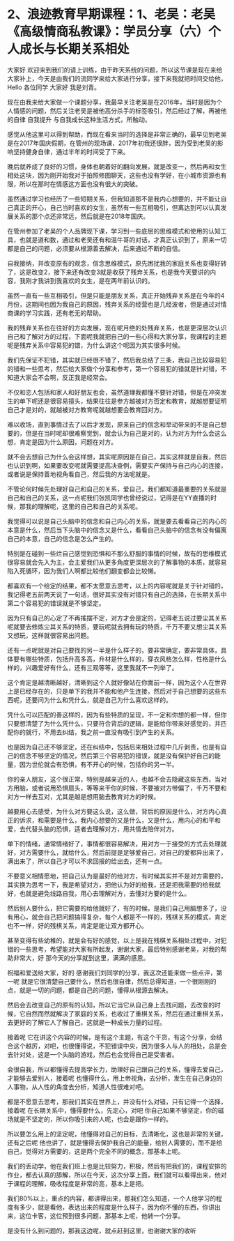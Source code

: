 # 2、浪迹教育早期课程：1、老吴：老吴《高级情商私教课》：学员分享（六）个人成长与长期关系相处

大家好 欢迎来到我们的请上训练，由于昨天系统的问题，所以这节课是现在来给大家补上，今天是由我们的流同学来给大家进行分享，接下来我就把时间交给他，Hello 各位同学 大家好 我是刘青。

现在由我来给大家做一个课题分享，我最早关注老吴是在2016年，当时是因为个人情感的问题，然后关注老吴是被他高分杀手的标签吸引，然后经过了解，再被他的自律 自我提升 与自我成长这种生活方式，所触动。

感觉从他这里可以得到帮助，而现在看来当时的选择是非常正确的，最早见到老吴是在2017年国庆假期，在管州的现场课，2017年初我还很胖，因为受到老吴的影响坚持健身自律，通过半年的时间受了下来。

晚后就养成了良好的习惯，身体也朝着好的翻向发展，就是改变一，然后再和女生相处这块，因为刚开始我对于拍照修图聊天，这些也没有学好，在小城市资源也有限，所以在那时在情感这方面也没有很大的突破。

虽然通过学习也经历了一些短期关系，但我知道那不是我内心想要的，并不能让自己真正的开心，自己当时喜欢的女生，虽然有一些互相吸引，但离达到可以认真发展关系的那个点还非常远，然后就是在2018年国庆。

在管州参加了老吴的个人品牌现下课，学习到一些底层的思维模式和使用的认知工具，也就是道和数，通过和老吴还有和温牛哥的对话，才真正认识到了，原来一切都是自己的问题，必须要从根源善去解决，后来通过不断的自信。

自我接纳，并改变原有的观念，信念思维模式，原先困扰我的家庭关系也变得好转了，这是改变2，接下来还有改变3就是收获了残弃关系，也是我今天要讲的内容，我刚才我讲到我喜欢的女生，是在两年前认识的。

虽然一直有一些互相吸引，但是只能是朋友关系，真正开始残弃关系是在今年的4月份，这期间也因为我自己的原因，残弃关系的经营也是几经波者，但是通过对情商课的学习实践，还有老无的帮助。

我的残弃关系也在往好的方向发展，现在呢月绝的处残弃关系，也是更深层次认识自己和了解对方的过程，下面呢我就把自己的一些心得和大家分享，我课程的主题呢是残弃关系中容易犯的错，为什么讲这个呢因为其实很多时候。

我们先保证不犯错，其实就已经很不错了，然后我总结了三条，我自己比较容易犯的错和一些思考，然后给大家做个分享和参考，第一个容易犯的错就是针对错，不知道大家会不会啊，反正我是经常会。

不仅和恋人包括和家人和好朋友也会，虽然道理我都懂不要针对错，但是在冲突发生的单下呢还是很容易擅头，结果往往是参方越被对方否定和教育，就越想要证明自己才是对的，就越被对方教育呢就越想要会教育回对方。

难以收场，直到事情过去了以后才发现，原来自己的信念和举动带来的不是自己想要的，但是在当时呢却很难察觉到，就会认为自己是对的，认为对方为什么会这么想，肯定是因为什么原因，问题在对方。

就不会去想自己为什么会这样想，其实呢原因是在自己，其实这样就是自我，然后也认识到啊，如果要改变呢就需要提高决查例，需要实产保持与自己内心的连接，或者说是保持善地视角看自己，然后我的方法呢就是。

不管论何时候先处理好自己和自己的关系，爱自己，我们都知道最重要的关系就是自己和自己的关系，这一点呢我们张凯同学也曾经说过，记得是在YY直播的时候，那我的理解呢，这里的自己和自己的关系呢。

我觉得可以说是自己头脑中的信念和自己内心的关系，就是要去看看自己的内心的本意是什么，然后当下头脑中的信念又是什么，看看自己头脑中的信念有没有偏离自己的本意，自己的信念是怎么产生的。

特别是在碰到一些烂自己感觉到恐惧和不那么舒服的事情的时候，故有的思维模式很容易就会先入为主，会主爱我们从更多角度更深层次的了解事物的本质，就容易陷入死循环，因为我们人啊都比较他们翻变都会比较懒。

都喜欢有一个给定的结果，都不太愿意去思考，以上的内容呢就是关于针对错的，我记得老五前两天说了一句话，很好其实没有对错只有自己的选择，在长期关系中第二个容易犯的错误就是不够坚定。

因为只有自己的心定了不再搖摆不定，对方才会是定的，记得老五说过要尘其关系呢就要去修炼尘其关系的特质，要玩呢就去拥有玩的特质，千万不要又想尘其关系又想玩，这样就很容易出问题。

还有一点呢就是对自己要找的另一半是什么样子的，要非常确定，要非常具体，具体要有哪些特质，包括升高多高，升材是什么样的，穿衣风格怎么样，性格是什么样的，兴趣爱好有什么，还有三观等等，这里我就不一列举了。

这个肯定是越清晰越好，清晰到这个人就好像站在你面前一样，因为这个人在世界上是已经存在的，只是单下的我并不能和他产生连接，然后对于自己想要的这些东西呢，还要问为什么和凭什么，就是自己为什么喜欢这样的。

凭什么可以匹配的善这样的，因为有些特质的呈现，不一定和你想的都一样，但你只要想清楚了为什么凭什么，只要符合背后的逻辑，是能给你带来好感觉的，并匹配你的就行，不用去纠结，我之前一直没有吸引到产生的关系。

也是因为自己还不够坚定，还在纠结中，包括后来相处过程中几斤剥责，也是有自己的信念不够坚定的情况，然后第三个容易犯的错误，就是没有保护好自己的能量，因为世伦就会有恐惧，有不开心的时候，包括你的另一半。

你的亲人朋友，这个很正常，特别是越亲近的人，也越不会去隐藏这些东西，当对方用脑，或者说用恐惧扇头，等等来干你的时候，不要被对方带偏了，千万不要和对方一样去互对，尤其是越是想用脑去教育对方的时候。

越要用心去感受，为什么对方要这么说，这么做，背后的原因是什么，对方内心真正的诉求，和需要是什么，我内心想要的又是什么，又是什么，用内心的和平和爱，去代替头脑的恐惧，适者去理解对方，用共情去陪伴对方。

单下的情绪，通常情绪好了，事情都很容易解决，用对方一于接受的方式去处理就好，对方需要什么，就给什么，然后前提是足够爱自己，对自己的爱都异出来了，满出来了，所以自己才可以不求回报的给出去，还有一点。

不要意义相情愿地，把自己认为是最好的给对方，有时候其实并不是对方需要的，其实换为思考一下，我是希望对方，把他认为好的给我，还是把我需要的给我就好，也就是避免线路自我，用心去理解对方，去懂对方要的是什么。

然后别人要什么，把它需要的给他就好了，有的时候，是我们自己用脑想多了，没有用心，就会自己把问题搞得复杂，每个人都是不一样的，残棋关系的模式，肯定也不一样，好的残棋关系，肯定是能让双方都开心。

甚至变得有些幼稚的，就是会有好的感觉，以上是我在残棋关系相处过程中，对犯错的一些思考，希望能对大家有所起发，谢谢大家，最后特别感谢老吴，对我的帮助非常大，好 那今天的分享就到这里，满满的感恩。

祝福和爱送给大家，好的 感谢我们刘同学的分享，我这次还能来做一些点评，第一呢 就是它很清楚自己要什么，然后也很自律，然后总得知道，一个很刚刚的点，就是一切的问题，都是自己的问题，懂得从根源去解决。

然后会去改变自己的原有的认知，所以它当它从自己身上去找问题，去改变的时候，它自然而然就解决了家庭的关系，也收过了重棋关系，然后在通过重棋关系，去更好的了解它人了解自己，这就是一种成长力量的过程。

接着呢 它在讲这个内容的时候，是有这个主题，有这个干货，有这个分享，会结合这个越厉，对吧，也很懂得说，不犯错误中央，因为很多人与人的相处，总是会去针对处，这是一个头脑的游戏，然后也会觉得自己是受害者。

会很自我，所以都懂得去提高学长力，助理好自己跟自己的关系，懂得去爱自己，才能够去爱别人，接着呢 也懂得什么，用上帝视角，去分析，发生在自己身边的人事物，从人性的角度去分析，知道人性很难对吧。

都是不愿意去思考，那我们其实在世界上，并没有什么对错，只有记得一个选择，接着呢 在长期关系中，懂得要什么，先定心，对吧 你自己如果不够坚定，你的磁场就是不坚定的，所以你吸引来的人呢，也会是跟你一样的。

所以要怎么用上的坚定呢，他懂得对自己的目标，去清晰化，这也是非常的关键，还有之后呢 他也讲了，就是懂得去保护我自己的能量，给别人需要的，而不是给自己，觉得对方需要的，这是两个完全不同的概念，那基本上呢。

我们的丢动学，他在我们班上也是比较努力，积极，然后有把我们的，课程安排的作业，都去认真的舔解，所以在今天，这次分享上面，我们就可以看得出来，他对于课程的理解，吸收程度是非常的高，基本上是把。

我们80%以上，重点的内容，都讲得出来，那我们怎么知道，一个人他学习的程度有多少，就是看他，表达出来的程度是什么样子，因为你不懂的东西，你讲出来，这位卡客，这位预到很多问题，那基本上呢，他转一个分享。

是没有什么到问题的，那我这边呢，就点赶到这里，也谢谢大家的收听